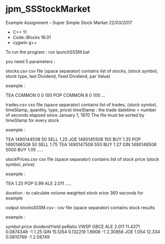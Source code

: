 # jpm_SSStockMarket
Example Assignment – Super Simple Stock Market
22/03/2017

- C++ 11
- Code::Blocks 16.01
- cygwin g++


To run the program :
run launchSSSM.bat

you need 5 parameters :

stocks.csv
csv file (space separator) contains list of stocks,
(stock symbol, stock type, last Dividend, fixed Dividend, par Value)

example :

TEA COMMON 0 0 100
POP COMMON 8 0 100
...

trades.csv
csv file (space separator) contains list of trades,
(stock symbol, timeStamp, quantity, type, price)
timeStamp : the trade datetime = number of seconds elapsed since January 1, 1970
The file must be sorted by timeStamp for every stock

example :

TEA 1490144508 50 SELL 1.25
JOE 1490145508 150 BUY 1.35
POP 1490146508 50 SELL 1.75
TEA 1490147508 550 BUY 1.27
GIN 1490148508 5000 BUY 1.05
.....

stockPrices.csv
csv file (space separator) contains list of stock price
(stock symbol, price)

example :

TEA 1.25
POP 0.99
ALE 2.011
.....

duration :
to calculate volume weighted stock srice
360 seconds for example

output stocksSSSM.csv :
csv file (space separator) contains stock results

example :

symbol price dividendYield peRatio VWSP GBCE
ALE 2.011 11.4371 0.0874348 -1 1.25
GIN 15.1264 0.132219 1.8908 -1 2.30856
JOE 1.054 12.334 0.0810769 -1 2.58749
